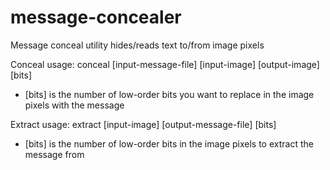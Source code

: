 # message-concealer
Message conceal utility hides/reads text to/from image pixels

Conceal usage: conceal [input-message-file] [input-image] [output-image] [bits]
  - [bits] is the number of low-order bits you want to replace in the image pixels with the message

Extract usage: extract [input-image] [output-message-file] [bits]
  - [bits] is the number of low-order bits in the image pixels to extract the message from
